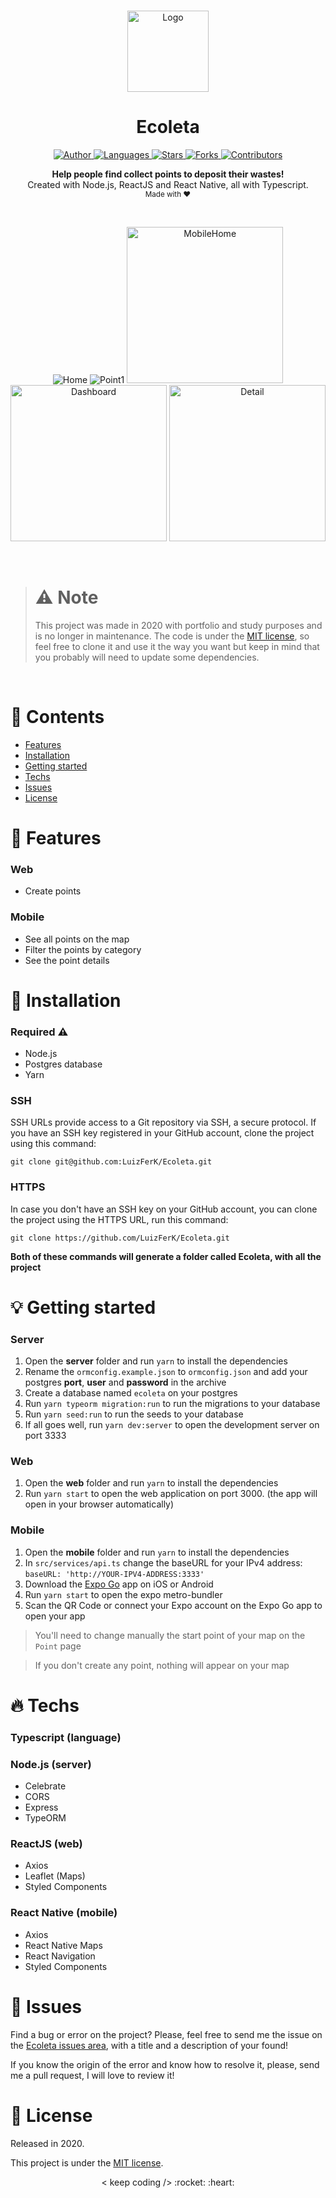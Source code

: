 <br />

<p align="center">
  <img alt="Logo" src="./.github/logo.png" width="130px" />
</p>

<h1 align="center" style="text-align: center;">Ecoleta</h1>

<p align="center">
	<a href="https://github.com/LuizFerK">
		<img alt="Author" src="https://img.shields.io/badge/author-Luiz%20Fernando-8E54E9?style=flat" />
	</a>
	<a href="#">
		<img alt="Languages" src="https://img.shields.io/github/languages/count/LuizFerK/Ecoleta?color=8E54E9&style=flat" />
	</a>
	<a href="hhttps://github.com/LuizFerK/Ecoleta/stargazers">
		<img alt="Stars" src="https://img.shields.io/github/stars/LuizFerK/Ecoleta?color=8E54E9&style=flat" />
	</a>
	<a href="https://github.com/LuizFerK/Ecoleta/network/members">
		<img alt="Forks" src="https://img.shields.io/github/forks/LuizFerK/Ecoleta?color=8E54E9&style=flat" />
	</a>
	<a href="https://github.com/LuizFerK/Ecoleta/graphs/contributors">
		<img alt="Contributors" src="https://img.shields.io/github/contributors/LuizFerK/Ecoleta?color=8E54E9&style=flat" />
	</a>
</p>

<p align="center">
	<b>Help people find collect points to deposit their wastes!</b><br />
	<span>Created with Node.js, ReactJS and React Native, all with Typescript.</span><br />
	<sub>Made with ❤️</sub>
</p>

<br />

<p align="center">
  <img alt="Home" src="./.github/home.png" />
  <img alt="Point1" src="./.github/point.png" />
  <img alt="MobileHome" src="./.github/mobilehome.png" width="250px" />
  <img alt="Dashboard" src="./.github/dashboard.png" width="250px" />
  <img alt="Detail" src="./.github/detail.png" width="250px" />
</p>

<br />

> # :warning: Note
> This project was made in 2020 with portfolio and study purposes and is no longer in maintenance. The code is under the [MIT license](https://github.com/LuizFerK/Ecoleta/blob/master/LICENSE), so feel free to clone it and use it the way you want but keep in mind that you probably will need to update some dependencies.
<br />

# :pushpin: Contents

- [Features](#rocket-features)
- [Installation](#wrench-installation)
- [Getting started](#bulb-getting-started)
- [Techs](#fire-techs)
- [Issues](#bug-issues)
- [License](#book-license)

# :rocket: Features

### Web

- Create points

### Mobile

- See all points on the map
- Filter the points by category
- See the point details

# :wrench: Installation

### Required :warning:
- Node.js
- Postgres database
- Yarn

### SSH

SSH URLs provide access to a Git repository via SSH, a secure protocol. If you have an SSH key registered in your GitHub account, clone the project using this command:

```git clone git@github.com:LuizFerK/Ecoleta.git```

### HTTPS

In case you don't have an SSH key on your GitHub account, you can clone the project using the HTTPS URL, run this command:

```git clone https://github.com/LuizFerK/Ecoleta.git```

**Both of these commands will generate a folder called Ecoleta, with all the project**

# :bulb: Getting started

### Server

1. Open the **server** folder and run ```yarn``` to install the dependencies
3. Rename the ```ormconfig.example.json``` to ```ormconfig.json``` and add your postgres **port**, **user** and **password** in the archive
4. Create a database named ```ecoleta``` on your postgres
5. Run ```yarn typeorm migration:run``` to run the migrations to your database
6. Run ```yarn seed:run``` to run the seeds to your database
7. If all goes well, run ```yarn dev:server``` to open the development server on port 3333

### Web

1. Open the **web** folder and run ```yarn``` to install the dependencies
2. Run ```yarn start``` to open the web application on port 3000. (the app will open in your browser automatically)


### Mobile

1. Open the **mobile** folder and run ```yarn``` to install the dependencies
2. In ```src/services/api.ts``` change the baseURL for your IPv4 address: ```baseURL: 'http://YOUR-IPV4-ADDRESS:3333'```
3. Download the [Expo Go](https://expo.io/client) app on iOS or Android
4. Run ```yarn start``` to open the expo metro-bundler
5. Scan the QR Code or connect your Expo account on the Expo Go app to open your app
> You'll need to change manually the start point of your map on the `Point` page

> If you don't create any point, nothing will appear on your map

# :fire: Techs

### Typescript (language)

### Node.js (server)
- Celebrate
- CORS
- Express
- TypeORM

### ReactJS (web)
- Axios
- Leaflet (Maps)
- Styled Components

### React Native (mobile)
- Axios
- React Native Maps
- React Navigation
- Styled Components

# :bug: Issues

Find a bug or error on the project? Please, feel free to send me the issue on the [Ecoleta issues area](https://github.com/LuizFerK/Ecoleta/issues), with a title and a description of your found!

If you know the origin of the error and know how to resolve it, please, send me a pull request, I will love to review it!

# :book: License

Released in 2020.

This project is under the [MIT license](https://github.com/LuizFerK/Ecoleta/blob/master/LICENSE).

<p align="center">
	< keep coding /> :rocket: :heart:
</p>
